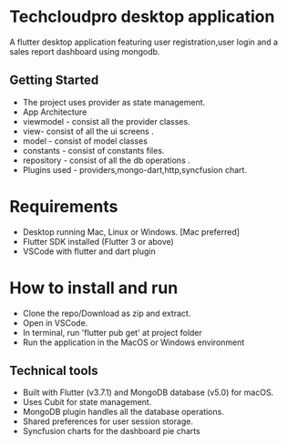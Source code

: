 # Techcloudpro desktop application

A flutter desktop application featuring user registration,user login and a sales report dashboard using mongodb.

## Getting Started

- The project uses provider as state management.
- App Architecture
- viewmodel - consist all the provider classes.
- view- consist of all the ui screens .
- model - consist of model classes
- constants - consist of constants files.
- repository - consist of all the db operations .
- Plugins used - providers,mongo-dart,http,syncfusion chart.

# Requirements

- Desktop running Mac, Linux or Windows. [Mac preferred]
- Flutter SDK installed (Flutter 3 or above)
- VSCode with flutter and dart plugin

# How to install and run

- Clone the repo/Download as zip and extract.
- Open in VSCode.
- In terminal, run 'flutter pub get' at project folder
- Run the application in the MacOS or Windows environment

## Technical tools

- Built with Flutter (v3.7.1) and MongoDB database (v5.0) for macOS.
- Uses Cubit for state management.
- MongoDB plugin handles all the database operations.
- Shared preferences for user session storage.
- Syncfusion charts for the dashboard pie charts
